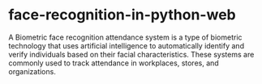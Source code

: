 # face-recognition-in-python-web
A Biometric face recognition attendance system is a type of biometric technology that uses artificial intelligence to automatically identify and verify individuals based on their facial characteristics. These systems are commonly used to track attendance in workplaces, stores, and organizations.
